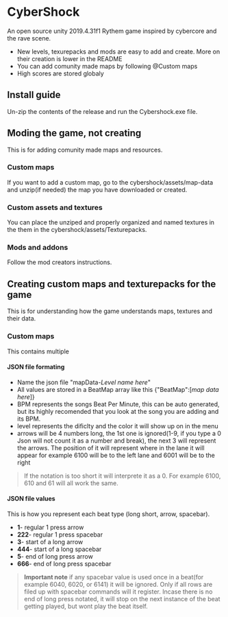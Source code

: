 # CyberShock
An open source unity 2019.4.31f1 Rythem game inspired by cybercore and the rave scene. 
- New levels, texurepacks and mods are easy to add and create. More on their creation is lower in the README
- You can add comunity made maps by following @Custom maps
- High scores are stored globaly

## Install guide
Un-zip the contents of the release and run the Cybershock.exe file.

## Moding the game, not creating
This is for adding comunity made maps and resources.
### Custom maps
If you want to add a custom map, go to the cybershock/assets/map-data and unzip(if needed) the map you have downloaded or created.
### Custom assets and textures
You can place the unziped and properly organized and named textures in the them in the cybershock/assets/Texturepacks.
### Mods and addons
Follow the mod creators instructions.

## Creating custom maps and texturepacks for the game
This is for understanding how the game understands maps, textures and their data. 
### Custom maps
This contains multiple

#### JSON file formating
- Name the json file "mapData-*Level name here*"
- All values are stored in a BeatMap array like this {"BeatMap":[*map data here*]}
- BPM represents the songs Beat Per Minute, this can be auto generated, but its highly recomended that you look at the song you are adding and its BPM.
- level represents the dificlty and the color it will show up on in the menu
- arrows will be 4 numbers long, the 1st one is ignored(1-9, if you type a 0 Json will not count it as a number and break), the next 3 will represent the arrows. The position of it will represent where in the lane it will appear for example 6100 will be to the left lane and 6001 will be to the right
> If the notation is too short it will interprete it as a 0. For example 6100, 610 and 61 will all work the same.

#### JSON file values
This is how you represent each beat type (long short, arrow, spacebar).
- **1**- regular 1 press arrow
- **222**- regular 1 press spacebar
- **3**- start of a long arrow
- **444**- start of a long spacebar
- **5**- end of long press arrow
- **666**- end of long press spacebar
> **Important note** if any spacebar value is used once in a beat(for example 6040, 6020, or 6141) it will be ignored. Only if all rows are filed up with spacebar commands will it register.
> Incase there is no end of long press notated, it will stop on the next instance of the beat getting played, but wont play the beat itself.
